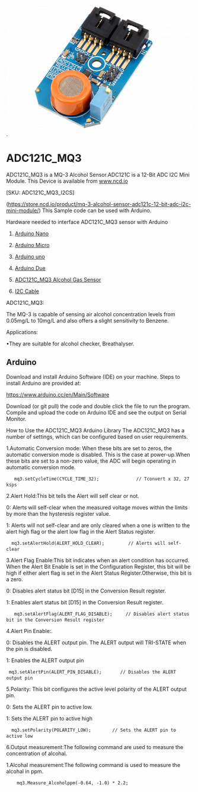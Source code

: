 
[![ ADC121C_MQ3](ADC121C_I2CGAS_MQ3.png)](https://store.ncd.io/product/mq-3-alcohol-sensor-adc121c-12-bit-adc-i2c-mini-module/).

#  ADC121C_MQ3
 ADC121C_MQ3 is a MQ-3 Alcohol Sensor.ADC121C is a 12-Bit ADC I2C Mini Module.
This Device is available from www.ncd.io 

[SKU:  ADC121C_MQ3_I2CS]

(https://store.ncd.io/product/mq-3-alcohol-sensor-adc121c-12-bit-adc-i2c-mini-module/)
This Sample code can be used with Arduino.

Hardware needed to interface ADC121C_MQ3 sensor with Arduino

1. <a href="https://store.ncd.io/product/i2c-shield-for-arduino-nano/">Arduino Nano</a>

2. <a href="https://store.ncd.io/product/i2c-shield-for-arduino-micro-with-i2c-expansion-port/">Arduino Micro</a>

3. <a href="https://store.ncd.io/product/i2c-shield-for-arduino-uno/">Arduino uno</a>

4. <a href="https://store.ncd.io/product/dual-i2c-shield-for-arduino-due-with-modular-communications-interface/">Arduino Due</a>

5. <a href="https://store.ncd.io/product/mq-3-alcohol-sensor-adc121c-12-bit-adc-i2c-mini-module/">ADC121C_MQ3 Alcohol Gas Sensor</a>

6. <a href="https://store.ncd.io/product/i%C2%B2c-cable/">I2C Cable</a>

ADC121C_MQ3:

The MQ-3 is capable of sensing air alcohol concentration levels from 0.05mg/L to 10mg/L and also offers a slight sensitivity to Benzene.

Applications:

•They are suitable for alcohol checker, Breathalyser. 

## Arduino
Download and install Arduino Software (IDE) on your machine. Steps to install Arduino are provided at:

https://www.arduino.cc/en/Main/Software

Download (or git pull) the code and double click the file to run the program.
Compile and upload the code on Arduino IDE and see the output on Serial Monitor.

How to Use the ADC121C_MQ3 Arduino Library
The ADC121C_MQ3 has a number of settings, which can be configured based on user requirements.

1.Automatic Conversion mode: When these bits are set to zeros, the automatic conversion mode is disabled. This is the case at power-up.When these bits are set to a non-zero value, the ADC will begin operating in automatic conversion mode.

       mq3.setCycleTime(CYCLE_TIME_32);              // Tconvert x 32, 27 ksps
    
2.Alert Hold:This bit tells the Alert will self clear or not.

   0: Alerts will self-clear when the measured voltage moves within the limits by more than the hysteresis register value.
  
   1: Alerts will not self-clear and are only cleared when a one is written to the alert high flag or the alert low flag in the Alert Status register.

      mq3.setAlertHold(ALERT_HOLD_CLEAR);         // Alerts will self-clear

3.Alert Flag Enable:This bit indicates when an alert condition has occurred. When the Alert Bit Enable is set in the Configuration Register, this bit will be high if either alert flag is set in the Alert Status Register.Otherwise, this bit is a zero.

   0: Disables alert status bit [D15] in the Conversion Result register.
  
   1: Enables alert status bit [D15] in the Conversion Result register.

       mq3.setAlertFlag(ALERT_FLAG_DISABLE);     // Disables alert status bit in the Conversion Result register
       
4.Alert Pin Enable:.

   0: Disables the ALERT output pin. The ALERT output will TRI-STATE when the pin is disabled.
  
   1: Enables the ALERT output pin
  
     mq3.setAlertPin(ALERT_PIN_DISABLE);       // Disables the ALERT output pin

5.Polarity: This bit configures the active level polarity of the ALERT output pin.

   0: Sets the ALERT pin to active low.
 
   1: Sets the ALERT pin to active high
 
      mq3.setPolarity(POLARITY_LOW);        // Sets the ALERT pin to active low
    
6.Output measurement:The following command are used to measure the concentration of alcohal.

  1.Alcohal measurement:The following command is used to measure the alcohal in ppm.
       
        mq3.Measure_Alcoholppm(-0.64, -1.0) * 2.2;  
    
